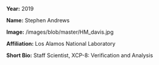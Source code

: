 **Year:** 2019

**Name:** Stephen Andrews

**Image:** /images/blob/master/HM_davis.jpg

**Affiliation:** Los Alamos National Laboratory

**Short Bio:** Staff Scientist, XCP-8: Verification and Analysis
